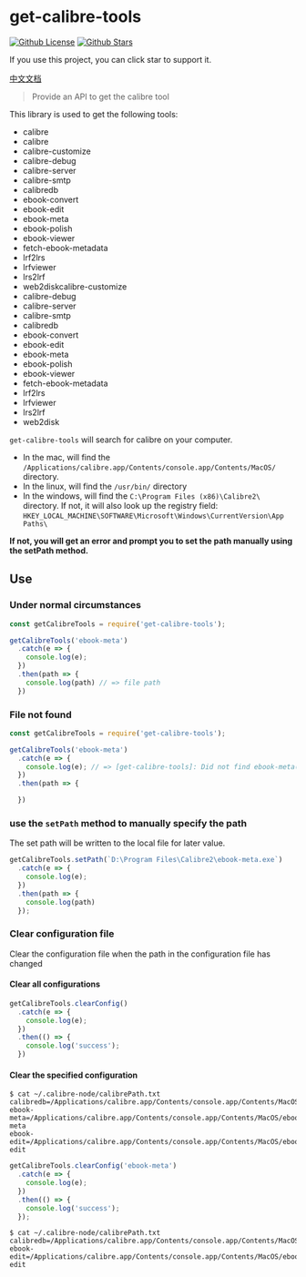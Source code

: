 # get-calibre-tools

[![Github License](https://img.shields.io/github/license/BlackHole1/get-calibre-tools.svg?logo=appveyor&longCache=true&style=flat-square)](https://github.com/BlackHole1/get-calibre-tools) [![Github Stars](https://img.shields.io/github/stars/BlackHole1/get-calibre-tools.svg?logo=appveyor&longCache=true&style=flat-square)](https://github.com/BlackHole1/get-calibre-tools)

If you use this project, you can click star to support it.

[中文文档](https://github.com/BlackHole1/get-calibre-tools/blob/master/README-zh.md)

> Provide an API to get the calibre tool

This library is used to get the following tools:

* calibre
* calibre
* calibre-customize
* calibre-debug
* calibre-server
* calibre-smtp
* calibredb
* ebook-convert
* ebook-edit
* ebook-meta
* ebook-polish
* ebook-viewer
* fetch-ebook-metadata
* lrf2lrs
* lrfviewer
* lrs2lrf
* web2diskcalibre-customize
* calibre-debug
* calibre-server
* calibre-smtp
* calibredb
* ebook-convert
* ebook-edit
* ebook-meta
* ebook-polish
* ebook-viewer
* fetch-ebook-metadata
* lrf2lrs
* lrfviewer
* lrs2lrf
* web2disk

`get-calibre-tools` will search for calibre on your computer.

* In the mac, will find the `/Applications/calibre.app/Contents/console.app/Contents/MacOS/` directory.
* In the linux, will find the `/usr/bin/` directory
* In the windows, will find the `C:\Program Files (x86)\Calibre2\` directory. If not, it will also look up the registry field: `HKEY_LOCAL_MACHINE\SOFTWARE\Microsoft\Windows\CurrentVersion\App Paths\`

**If not, you will get an error and prompt you to set the path manually using the setPath method.**

## Use

### Under normal circumstances

```js
const getCalibreTools = require('get-calibre-tools');

getCalibreTools('ebook-meta')
  .catch(e => {
    console.log(e);
  })
  .then(path => {
    console.log(path) // => file path
  })
```

### File not found

```js
const getCalibreTools = require('get-calibre-tools');

getCalibreTools('ebook-meta')
  .catch(e => {
    console.log(e); // => [get-calibre-tools]: Did not find ebook-meta(.exe) file. Please use the setPath method to manually specify the path.
  })
  .then(path => {

  })
```

### use the `setPath` method to manually specify the path

The set path will be written to the local file for later value.

```js
getCalibreTools.setPath(`D:\Program Files\Calibre2\ebook-meta.exe`)
  .catch(e => {
    console.log(e);
  })
  .then(path => {
    console.log(path)
  });
```

### Clear configuration file

Clear the configuration file when the path in the configuration file has changed

#### Clear all configurations

```js
getCalibreTools.clearConfig()
  .catch(e => {
    console.log(e);
  })
  .then(() => {
    console.log('success');
  })
```

#### Clear the specified configuration

```shell
$ cat ~/.calibre-node/calibrePath.txt
calibredb=/Applications/calibre.app/Contents/console.app/Contents/MacOS/calibredb
ebook-meta=/Applications/calibre.app/Contents/console.app/Contents/MacOS/ebook-meta
ebook-edit=/Applications/calibre.app/Contents/console.app/Contents/MacOS/ebook-edit
```

```js
getCalibreTools.clearConfig('ebook-meta')
  .catch(e => {
    console.log(e);
  })
  .then(() => {
    console.log('success');
  });
```

```shell
$ cat ~/.calibre-node/calibrePath.txt
calibredb=/Applications/calibre.app/Contents/console.app/Contents/MacOS/calibredb
ebook-edit=/Applications/calibre.app/Contents/console.app/Contents/MacOS/ebook-edit
```
